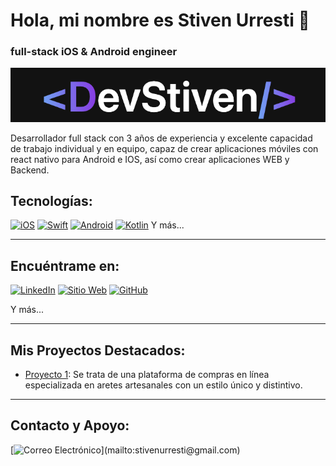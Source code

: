 # Hola, mi nombre es Stiven Urresti 👋
### full-stack iOS & Android engineer

![Stiven Urresti](https://raw.githubusercontent.com/StivenUrresti/StivenUrresti/edf1a7b15e64ac475268b93a47d432df868bebf1/Captura%20de%20pantalla%202024-04-08%20a%20la(s)%2012.20.39%E2%80%AFp.%C2%A0m..png)

Desarrollador full stack con 3 años de experiencia y excelente capacidad de trabajo individual y en equipo, capaz de crear aplicaciones móviles con react nativo para Android e IOS, así como crear aplicaciones WEB y Backend.

## Tecnologías:

[![iOS](https://img.shields.io/badge/iOS-999999?style=for-the-badge&logo=apple&logoColor=white&labelColor=101010)]()
[![Swift](https://img.shields.io/badge/Swift-FA7343?style=for-the-badge&logo=swift&logoColor=white&labelColor=101010)]()
[![Android](https://img.shields.io/badge/Android-3DDC84?style=for-the-badge&logo=android&logoColor=white&labelColor=101010)]()
[![Kotlin](https://img.shields.io/badge/Kotlin-0095D5?style=for-the-badge&logo=kotlin&logoColor=white&labelColor=101010)]()
Y más...

---

## Encuéntrame en:

[![LinkedIn](https://img.shields.io/badge/LinkedIn-Stiven_Urresti-0077B5?style=for-the-badge&logo=linkedin&logoColor=white&labelColor=101010)](https://www.linkedin.com/in/stiven-urresti-63a982250/)
[![Sitio Web](https://img.shields.io/badge/Sitio_Web-Porfolio_Stiven_Urresti-9cf?style=for-the-badge&labelColor=101010)](https://porfolio-devstiven.netlify.app/)
[![GitHub](https://img.shields.io/badge/GitHub-StivenUrresti-181717?style=for-the-badge&logo=github&logoColor=white&labelColor=101010)](https://github.com/StivenUrresti)

Y más...

---

## Mis Proyectos Destacados:

- [Proyecto 1](https://www.bosquecreativo.com): Se trata de una plataforma de compras en línea especializada en aretes artesanales con un estilo único y distintivo.

---

## Contacto y Apoyo:

[![Correo Electrónico](https://img.shields.io/badge/stivenurresti@gmail.com-correo_personal_(respuesta_lenta)-D14836?style=for-the-badge&logo=gmail&logoColor=white&labelColor=101010)](mailto:stivenurresti@gmail.com)
